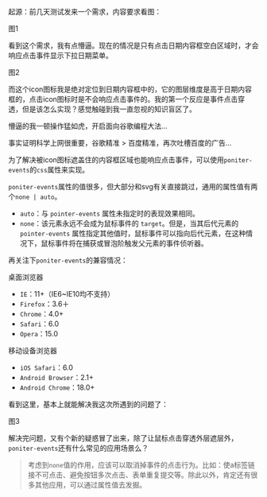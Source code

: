 起源：前几天测试发来一个需求，内容要求看图：

图1

看到这个需求，我有点懵逼。现在的情况是只有点击日期内容框空白区域时，才会响应点击事件显示下拉日期菜单。

图2

而这个icon图标我是绝对定位到日期内容框中的，它的图层维度是高于日期内容框的，点击icon图标时是不会响应点击事件的。我的第一个反应是事件点击穿透，但是该怎么实现？感觉触碰到我一直忽视的知识盲区了。

懵逼的我一顿操作猛如虎，开启面向谷歌编程大法...

事实证明科学上网很重要，谷歌精准 > 百度精准，再次吐槽百度的广告...

为了解决被icon图标遮盖住的内容框区域也能响应点击事件，可以使用`poniter-events`的`css`属性来实现。

`poniter-events`属性的值很多，但大部分和svg有关直接跳过，通用的属性值有两个`none | auto`。

- `auto`：与 `pointer-events` 属性未指定时的表现效果相同。
- `none`：该元素永远不会成为鼠标事件的 `target`。但是，当其后代元素的 `pointer-events` 属性指定其他值时，鼠标事件可以指向后代元素，在这种情况下，鼠标事件将在捕获或冒泡阶触发父元素的事件侦听器。

再关注下`poniter-events`的兼容情况：

桌面浏览器
- `IE`：11+（IE6~IE10均不支持）
- `Firefox`：3.6＋
- `Chrome`：4.0+
- `Safari`：6.0
- `Opera`：15.0

移动设备浏览器
- `iOS Safari`：6.0
- `Android Browser`：2.1+
- `Android Chrome`：18.0+

看到这里，基本上就能解决我这次所遇到的问题了：

图3

解决完问题，又有个新的疑惑冒了出来，除了让鼠标点击穿透外层遮层外，`poniter-events`还有什么常见的应用场景么？

>考虑到`none`值的作用，应该可以取消掉事件的点击行为。比如：使a标签链接不可点击、避免按钮多次点击、表单重复提交等。除此以外，肯定还有很多其他应用，可以通过属性值去发掘。